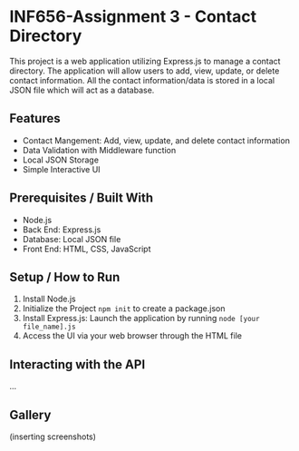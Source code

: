 # INF656-Assignment 3 - Contact Directory

This project is a web application utilizing Express.js to manage a contact directory. The application will allow users to add, view, update, or delete contact information. All the contact information/data is stored in a local JSON file which will act as a database.

## Features
- Contact Mangement: Add, view, update, and delete contact information
- Data Validation with Middleware function
- Local JSON Storage
- Simple Interactive UI

## Prerequisites / Built With
- Node.js
- Back End: Express.js
- Database: Local JSON file
- Front End: HTML, CSS, JavaScript

## Setup / How to Run
1. Install Node.js
2. Initialize the Project `npm init` to create a package.json
3. Install Express.js: Launch the application by running `node [your file_name].js`
4. Access the UI via your web browser through the HTML file

## Interacting with the API
...

## Gallery
(inserting screenshots)
